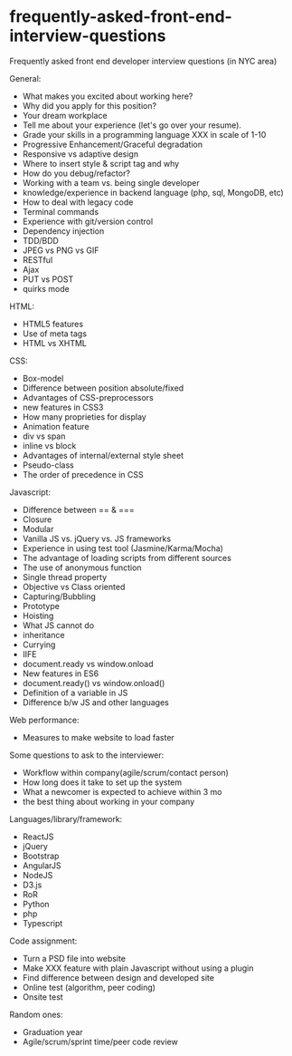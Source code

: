 # frequently-asked-front-end-interview-questions
Frequently asked front end developer interview questions (in NYC area)


General:
- What makes you excited about working here?
- Why did you apply for this position?
- Your dream workplace
- Tell me about your experience (let's go over your resume).
- Grade your skills in a programming language XXX in scale of 1-10 
- Progressive Enhancement/Graceful degradation
- Responsive vs adaptive design
- Where to insert style & script tag and why
- How do you debug/refactor?
- Working with a team vs. being single developer
- knowledge/experience in backend language (php, sql, MongoDB, etc)
- How to deal with legacy code
- Terminal commands
- Experience with git/version control
- Dependency injection
- TDD/BDD
- JPEG vs PNG vs GIF
- RESTful
- Ajax
- PUT vs POST
- quirks mode


HTML:
- HTML5 features
- Use of meta tags
- HTML vs XHTML


CSS:
- Box-model
- Difference between position absolute/fixed
- Advantages of CSS-preprocessors
- new features in CSS3
- How many proprieties for display
- Animation feature
- div vs span
- inline vs block
- Advantages of internal/external style sheet
- Pseudo-class
- The order of precedence in CSS


Javascript:
- Difference between == & ===
- Closure
- Modular
- Vanilla JS vs. jQuery vs. JS frameworks
- Experience in using test tool (Jasmine/Karma/Mocha)
- The advantage of loading scripts from different sources
- The use of anonymous function
- Single thread property
- Objective vs Class oriented
- Capturing/Bubbling
- Prototype
- Hoisting
- What JS cannot do
- inheritance
- Currying
- IIFE
- document.ready vs window.onload
- New features in ES6
- document.ready() vs window.onload()
- Definition of a variable in JS
- Difference b/w JS and other languages



Web performance:
- Measures to make website to load faster
 

Some questions to ask to the interviewer:
- Workflow within company(agile/scrum/contact person)
- How long does it take to set up the system
- What a newcomer is expected to achieve within 3 mo
- the best thing about working in your company



Languages/library/framework:
- ReactJS
- jQuery
- Bootstrap
- AngularJS
- NodeJS
- D3.js
- RoR
- Python
- php
- Typescript




Code assignment:
- Turn a PSD file into website
- Make XXX feature with plain Javascript without using a plugin
- Find difference between design and developed site
- Online test (algorithm, peer coding)
- Onsite test


Random ones:
- Graduation year
- Agile/scrum/sprint time/peer code review
 
